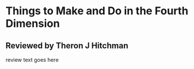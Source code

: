 # Things to Make and Do in the Fourth Dimension
## Reviewed by Theron J Hitchman

review text goes here
